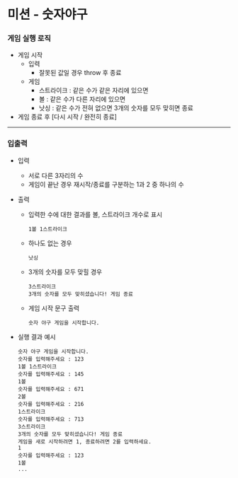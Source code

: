 # 미션 - 숫자야구

### 게임 실행 로직
- 게임 시작
	- 입력
		- 잘못된 값일 경우 throw 후 종료
	- 게임
		- 스트라이크 : 같은 수가 같은 자리에 있으면
		- 볼 : 같은 수가 다른 자리에 있으면
		- 낫싱 : 같은 수가 전혀 없으면
	   3개의 숫자를 모두 맞히면 종료
- 게임 종료 후 [다시 시작 / 완전히 종료]

---

### 입출력
- 입력
	- 서로 다른 3자리의 수
	- 게임이 끝난 경우 재시작/종료를 구분하는 1과 2 중 하나의 수
- 출력
	- 입력한 수에 대한 결과를 볼, 스트라이크 개수로 표시
   		```
		1볼 1스트라이크
		```
	- 하나도 없는 경우
		```
		낫싱
		```
	- 3개의 숫자를 모두 맞힐 경우
		```
		3스트라이크
		3개의 숫자를 모두 맞히셨습니다! 게임 종료
		```
	- 게임 시작 문구 출력
		```
		숫자 야구 게임을 시작합니다.
		```

- 실행 결과 예시
	```
	숫자 야구 게임을 시작합니다.
	숫자를 입력해주세요 : 123
	1볼 1스트라이크
	숫자를 입력해주세요 : 145
	1볼
	숫자를 입력해주세요 : 671
	2볼
	숫자를 입력해주세요 : 216
	1스트라이크
	숫자를 입력해주세요 : 713
	3스트라이크
	3개의 숫자를 모두 맞히셨습니다! 게임 종료
	게임을 새로 시작하려면 1, 종료하려면 2를 입력하세요.
	1
	숫자를 입력해주세요 : 123
	1볼
	...
	```


